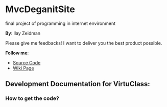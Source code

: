 MvcDeganitSite
==============

final project of programming in internet environment

__By__: 
Ilay Zeidman

Please give me feedbacks! I want to deliver you the best product possible.

__Follow me__:

- [Source Code](https://github.com/ilayze/MvcDeganitSite/tree/FirstVersion/MvcDeganitSite)
- [Wiki Page](https://github.com/ilayze/MvcDeganitSite/wiki) 
 

## Development Documentation for VirtuClass:  

### How to get the code? 
